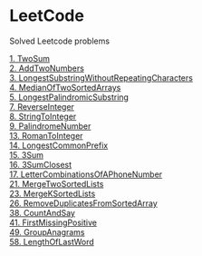 # LeetCode
Solved Leetcode problems


[1. TwoSum](/TwoSum/)<br>
[2. AddTwoNumbers](/AddTwoNumbers/)<br>
[3. LongestSubstringWithoutRepeatingCharacters](/LongestSubstringWithoutRepeatingCharacters/)<br>
[4. MedianOfTwoSortedArrays](/MedianOfTwoSortedArrays/)<br>
[5. LongestPalindromicSubstring](/LongestPalindromicSubstring/)<br>
[7. ReverseInteger](/ReverseInteger/)<br>
[8. StringToInteger](/StringToInteger/)<br>
[9. PalindromeNumber](/PalindromeNumber/)<br>
[13. RomanToInteger](/RomanToInteger/)<br>
[14. LongestCommonPrefix](/LongestCommonPrefix/)<br>
[15. 3Sum](/3Sum/)<br>
[16. 3SumClosest](/3SumClosest/)<br>
[17. LetterCombinationsOfAPhoneNumber](/LetterCombinationsOfAPhoneNumber/)<br>
[21. MergeTwoSortedLists](/MergeTwoSortedLists/)<br>
[23. MergeKSortedLists](/MergeKSortedLists/)<br>
[26. RemoveDuplicatesFromSortedArray](/RemoveDuplicatesFromSortedArray/)<br>
[38. CountAndSay](/CountAndSay/)<br>
[41. FirstMissingPositive](/FirstMissingPositive/)<br>
[49. GroupAnagrams](/GroupAnagrams/)<br>
[58. LengthOfLastWord](/LengthOfLastWord/)<br>





